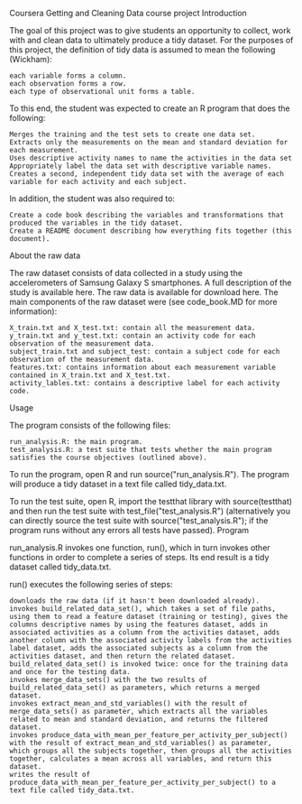 
Coursera Getting and Cleaning Data course project
Introduction

The goal of this project was to give students an opportunity to collect, work with and clean data to ultimately produce a tidy dataset. For the purposes of this project, the definition of tidy data is assumed to mean the following (Wickham):

    each variable forms a column.
    each observation forms a row.
    each type of observational unit forms a table.

To this end, the student was expected to create an R program that does the following:

    Merges the training and the test sets to create one data set.
    Extracts only the measurements on the mean and standard deviation for each measurement.
    Uses descriptive activity names to name the activities in the data set
    Appropriately label the data set with descriptive variable names.
    Creates a second, independent tidy data set with the average of each variable for each activity and each subject.

In addition, the student was also required to:

    Create a code book describing the variables and transformations that produced the variables in the tidy dataset.
    Create a README document describing how everything fits together (this document).

About the raw data

The raw dataset consists of data collected in a study using the accelerometers of Samsung Galaxy S smartphones. A full description of the study is available here. The raw data is available for download here. The main components of the raw dataset were (see code_book.MD for more information):

    X_train.txt and X_test.txt: contain all the measurement data.
    y_train.txt and y_test.txt: contain an activity code for each observation of the measurement data.
    subject_train.txt and subject_test: contain a subject code for each observation of the measurement data.
    features.txt: contains information about each measurement variable contained in X_train.txt and X_test.txt.
    activity_lables.txt: contains a descriptive label for each activity code.

Usage

The program consists of the following files:

    run_analysis.R: the main program.
    test_analysis.R: a test suite that tests whether the main program satisfies the course objectives (outlined above).

To run the program, open R and run source("run_analysis.R"). The program will produce a tidy dataset in a text file called tidy_data.txt.

To run the test suite, open R, import the testthat library with source(testthat) and then run the test suite with test_file("test_analysis.R") (alternatively you can directly source the test suite with source("test_analysis.R"); if the program runs without any errors all tests have passed).
Program

run_analysis.R invokes one function, run(), which in turn invokes other functions in order to complete a series of steps. Its end result is a tidy dataset called tidy_data.txt.

run() executes the following series of steps:

    downloads the raw data (if it hasn't been downloaded already).
    invokes build_related_data_set(), which takes a set of file paths, using them to read a feature dataset (training or testing), gives the columns descriptive names by using the features dataset, adds in associated activities as a column from the activities dataset, adds another column with the associated activity labels from the activities label dataset, adds the associated subjects as a column from the activities dataset, and then return the related dataset. build_related_data_set() is invoked twice: once for the training data and once for the testing data.
    invokes merge_data_sets() with the two results of build_related_data_set() as parameters, which returns a merged dataset.
    invokes extract_mean_and_std_variables() with the result of merge_data_sets() as parameter, which extracts all the variables related to mean and standard deviation, and returns the filtered dataset.
    invokes produce_data_with_mean_per_feature_per_activity_per_subject() with the result of extract_mean_and_std_variables() as parameter, which groups all the subjects together, then groups all the activities together, calculates a mean across all variables, and return this dataset.
    writes the result of produce_data_with_mean_per_feature_per_activity_per_subject() to a text file called tidy_data.txt.
